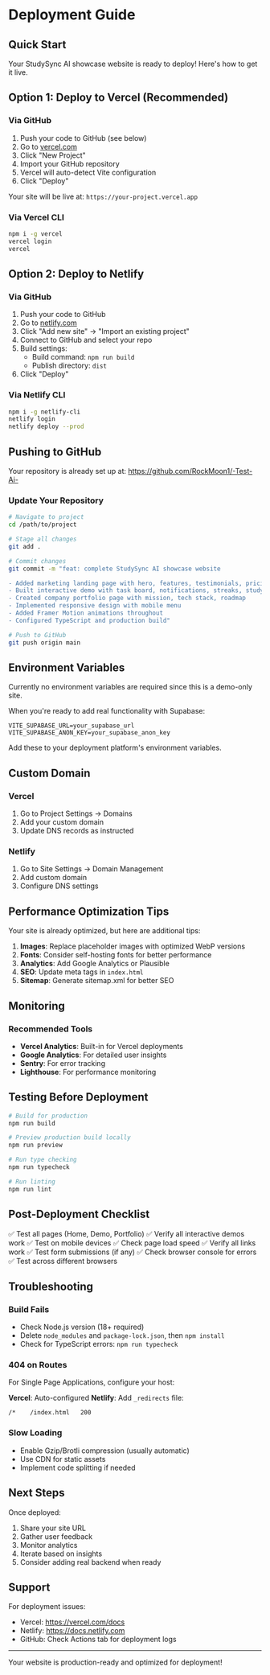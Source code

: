 # Deployment Guide

## Quick Start

Your StudySync AI showcase website is ready to deploy! Here's how to get it live.

## Option 1: Deploy to Vercel (Recommended)

### Via GitHub
1. Push your code to GitHub (see below)
2. Go to [vercel.com](https://vercel.com)
3. Click "New Project"
4. Import your GitHub repository
5. Vercel will auto-detect Vite configuration
6. Click "Deploy"

Your site will be live at: `https://your-project.vercel.app`

### Via Vercel CLI
```bash
npm i -g vercel
vercel login
vercel
```

## Option 2: Deploy to Netlify

### Via GitHub
1. Push your code to GitHub
2. Go to [netlify.com](https://netlify.com)
3. Click "Add new site" → "Import an existing project"
4. Connect to GitHub and select your repo
5. Build settings:
   - Build command: `npm run build`
   - Publish directory: `dist`
6. Click "Deploy"

### Via Netlify CLI
```bash
npm i -g netlify-cli
netlify login
netlify deploy --prod
```

## Pushing to GitHub

Your repository is already set up at: https://github.com/RockMoon1/-Test-Ai-

### Update Your Repository
```bash
# Navigate to project
cd /path/to/project

# Stage all changes
git add .

# Commit changes
git commit -m "feat: complete StudySync AI showcase website

- Added marketing landing page with hero, features, testimonials, pricing
- Built interactive demo with task board, notifications, streaks, study timer
- Created company portfolio page with mission, tech stack, roadmap
- Implemented responsive design with mobile menu
- Added Framer Motion animations throughout
- Configured TypeScript and production build"

# Push to GitHub
git push origin main
```

## Environment Variables

Currently no environment variables are required since this is a demo-only site.

When you're ready to add real functionality with Supabase:

```env
VITE_SUPABASE_URL=your_supabase_url
VITE_SUPABASE_ANON_KEY=your_supabase_anon_key
```

Add these to your deployment platform's environment variables.

## Custom Domain

### Vercel
1. Go to Project Settings → Domains
2. Add your custom domain
3. Update DNS records as instructed

### Netlify
1. Go to Site Settings → Domain Management
2. Add custom domain
3. Configure DNS settings

## Performance Optimization Tips

Your site is already optimized, but here are additional tips:

1. **Images**: Replace placeholder images with optimized WebP versions
2. **Fonts**: Consider self-hosting fonts for better performance
3. **Analytics**: Add Google Analytics or Plausible
4. **SEO**: Update meta tags in `index.html`
5. **Sitemap**: Generate sitemap.xml for better SEO

## Monitoring

### Recommended Tools
- **Vercel Analytics**: Built-in for Vercel deployments
- **Google Analytics**: For detailed user insights
- **Sentry**: For error tracking
- **Lighthouse**: For performance monitoring

## Testing Before Deployment

```bash
# Build for production
npm run build

# Preview production build locally
npm run preview

# Run type checking
npm run typecheck

# Run linting
npm run lint
```

## Post-Deployment Checklist

✅ Test all pages (Home, Demo, Portfolio)
✅ Verify all interactive demos work
✅ Test on mobile devices
✅ Check page load speed
✅ Verify all links work
✅ Test form submissions (if any)
✅ Check browser console for errors
✅ Test across different browsers

## Troubleshooting

### Build Fails
- Check Node.js version (18+ required)
- Delete `node_modules` and `package-lock.json`, then `npm install`
- Check for TypeScript errors: `npm run typecheck`

### 404 on Routes
For Single Page Applications, configure your host:

**Vercel**: Auto-configured
**Netlify**: Add `_redirects` file:
```
/*    /index.html   200
```

### Slow Loading
- Enable Gzip/Brotli compression (usually automatic)
- Use CDN for static assets
- Implement code splitting if needed

## Next Steps

Once deployed:
1. Share your site URL
2. Gather user feedback
3. Monitor analytics
4. Iterate based on insights
5. Consider adding real backend when ready

## Support

For deployment issues:
- Vercel: https://vercel.com/docs
- Netlify: https://docs.netlify.com
- GitHub: Check Actions tab for deployment logs

---

Your website is production-ready and optimized for deployment!
